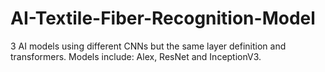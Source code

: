 # AI-Textile-Fiber-Recognition-Model
3 AI models using different CNNs but the same layer definition and transformers. Models include: Alex, ResNet and InceptionV3. 

